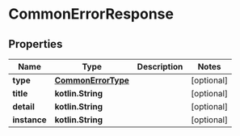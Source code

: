
# CommonErrorResponse

## Properties
Name | Type | Description | Notes
------------ | ------------- | ------------- | -------------
**type** | [**CommonErrorType**](CommonErrorType.md) |  |  [optional]
**title** | **kotlin.String** |  |  [optional]
**detail** | **kotlin.String** |  |  [optional]
**instance** | **kotlin.String** |  |  [optional]



